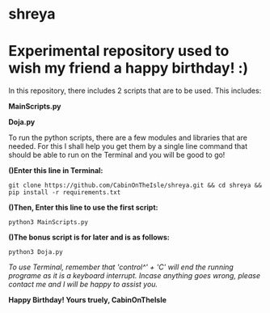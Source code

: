 # shreya
# Experimental repository used to wish my friend a happy birthday! :)

In this repository, there includes 2 scripts that are to be used. This includes:

__MainScripts.py__

__Doja.py__

To run the python scripts, there are a few modules and libraries that are needed. For this I shall help you get them by a 
single line command that should be able to run on the Terminal and you will be good to go!


__()Enter this line in Terminal:__  
```
git clone https://github.com/CabinOnTheIsle/shreya.git && cd shreya && pip install -r requirements.txt
```
__()Then, Enter this line to use the first script:__
```
python3 MainScripts.py
```
__()The bonus script is for later and is as follows:__
```
python3 Doja.py
```
*To use Terminal, remember that 'control^' + 'C' will end the running programe as it is a keyboard interrupt.
Incase anything goes wrong, please contact me and I will be happy to assist you.*

__Happy Birthday!
Yours truely,
CabinOnTheIsle__
